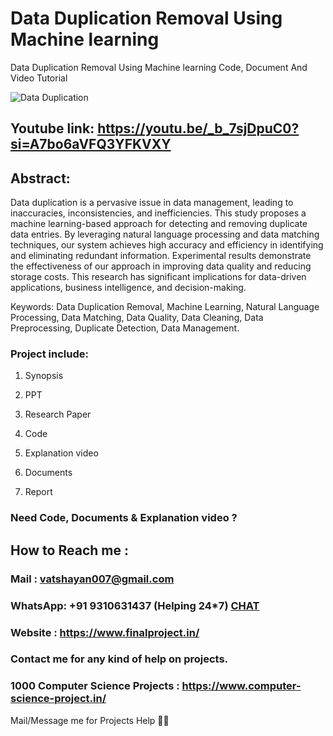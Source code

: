 # Data Duplication Removal Using Machine learning
Data Duplication Removal Using Machine learning Code, Document And Video Tutorial

![Data Duplication](https://github.com/user-attachments/assets/82614e7e-4391-45e9-a7e2-c3e1aecf7eaa)

## Youtube link: https://youtu.be/_b_7sjDpuC0?si=A7bo6aVFQ3YFKVXY

## Abstract:
Data duplication is a pervasive issue in data management, leading to inaccuracies, inconsistencies, and inefficiencies. This study proposes a machine learning-based approach for detecting and removing duplicate data entries. By leveraging natural language processing and data matching techniques, our system achieves high accuracy and efficiency in identifying and eliminating redundant information. Experimental results demonstrate the effectiveness of our approach in improving data quality and reducing storage costs. This research has significant implications for data-driven applications, business intelligence, and decision-making.

Keywords: Data Duplication Removal, Machine Learning, Natural Language Processing, Data Matching, Data Quality, Data Cleaning, Data Preprocessing, Duplicate Detection, Data Management.

### Project include: 

1. Synopsis

2. PPT

3. Research Paper


4. Code

5. Explanation video

6. Documents

7. Report


### Need Code, Documents & Explanation video ? 

## How to Reach me :

### Mail : vatshayan007@gmail.com 

### WhatsApp: +91 9310631437 (Helping 24*7) **[CHAT](https://wa.me/message/CHWN2AHCPMAZK1)** 

### Website : https://www.finalproject.in/

### Contact me for any kind of help on projects.
### 1000 Computer Science Projects : https://www.computer-science-project.in/


Mail/Message me for Projects Help 🙏🏻
